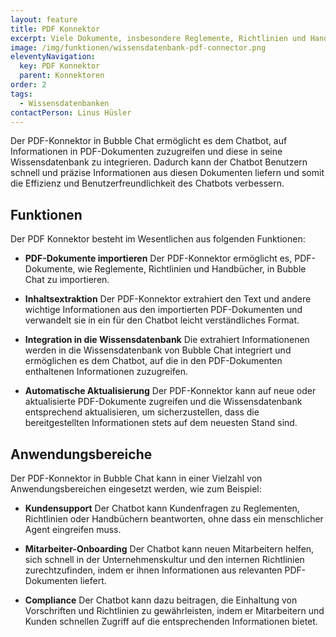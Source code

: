 ```yaml
---
layout: feature
title: PDF Konnektor
excerpt: Viele Dokumente, insbesondere Reglemente, Richtlinien und Handbücher, sind im PDF-Format verfügbar. Lassen Sie Ihren Chatbot diese Dokumente auswendig lernen, damit er Fragen dazu selbständig beantworten kann.
image: /img/funktionen/wissensdatenbank-pdf-connector.png
eleventyNavigation:
  key: PDF Konnektor
  parent: Konnektoren
order: 2
tags:
  - Wissensdatenbanken
contactPerson: Linus Hüsler
---
```


Der PDF-Konnektor in Bubble Chat ermöglicht es dem Chatbot, auf Informationen in PDF-Dokumenten zuzugreifen und diese in seine Wissensdatenbank zu integrieren. Dadurch kann der Chatbot Benutzern schnell und präzise Informationen aus diesen Dokumenten liefern und somit die Effizienz und Benutzerfreundlichkeit des Chatbots verbessern.

## Funktionen

Der PDF Konnektor besteht im Wesentlichen aus folgenden Funktionen:

- **PDF-Dokumente importieren**
  Der PDF-Konnektor ermöglicht es, PDF-Dokumente, wie Reglemente, Richtlinien und Handbücher, in Bubble Chat zu importieren.

- **Inhaltsextraktion**
  Der PDF-Konnektor extrahiert den Text und andere wichtige Informationen aus den importierten PDF-Dokumenten und verwandelt sie in ein für den Chatbot leicht verständliches Format.

- **Integration in die Wissensdatenbank**
  Die extrahiert Informationenen werden in die Wissensdatenbank von Bubble Chat integriert und ermöglichen es dem Chatbot, auf die in den PDF-Dokumenten enthaltenen Informationen zuzugreifen.

- **Automatische Aktualisierung**
  Der PDF-Konnektor kann auf neue oder aktualisierte PDF-Dokumente zugreifen und die Wissensdatenbank entsprechend aktualisieren, um sicherzustellen, dass die bereitgestellten Informationen stets auf dem neuesten Stand sind.

## Anwendungsbereiche

Der PDF-Konnektor in Bubble Chat kann in einer Vielzahl von Anwendungsbereichen eingesetzt werden, wie zum Beispiel:

- **Kundensupport**
  Der Chatbot kann Kundenfragen zu Reglementen, Richtlinien oder Handbüchern beantworten, ohne dass ein menschlicher Agent eingreifen muss.

- **Mitarbeiter-Onboarding**
  Der Chatbot kann neuen Mitarbeitern helfen, sich schnell in der Unternehmenskultur und den internen Richtlinien zurechtzufinden, indem er ihnen Informationen aus relevanten PDF-Dokumenten liefert.

- **Compliance**
  Der Chatbot kann dazu beitragen, die Einhaltung von Vorschriften und Richtlinien zu gewährleisten, indem er Mitarbeitern und Kunden schnellen Zugriff auf die entsprechenden Informationen bietet.

